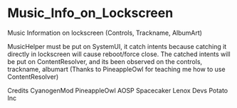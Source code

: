 Music_Info_on_Lockscreen
========================

Music Information on lockscreen (Controls, Trackname, AlbumArt)

MusicHelper must be put on SystemUI, it catch intents because catching it directly in lockscreen will cause reboot/force close.
The catched intents will be put on ContentResolver, and its been observed on the controls, trackname, albumart (Thanks to PineappleOwl for teaching me how to use ContentResolver)

Credits
CyanogenMod
PineappleOwl
AOSP
Spacecaker
Lenox Devs
Potato Inc
